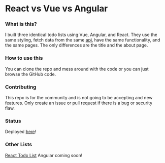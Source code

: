 # React vs Vue vs Angular

### What is this?

I built three identical todo lists using Vue, Angular, and React. They use the same styling, fetch data from the same [api](https://jsonplaceholder.typicode.com/), have the same functionality, and the same pages. The only differences are the title and the about page.

### How to use this

You can clone the repo and mess around with the code or you can just browse the GitHub code.

### Contributing

This repo is for the community and is not going to be accepting and new features. Only create an issue or pull request if there is a bug or security flaw.

### Status

Deployed [here](https://hopeful-lamarr-78eb9b.netlify.app/)! <br />

### Other Lists
[React Todo List](https://github.com/samarmohan/react-todo-list)
Angular coming soon!
